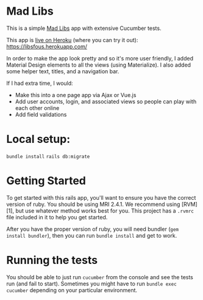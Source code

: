 
# Mad Libs

This is a simple [Mad Libs](https://en.wikipedia.org/wiki/Mad_Libs) app with extensive Cucumber tests.

This app is [live on Heroku](https://libsfous.herokuapp.com/) (where you can try it out):
https://libsfous.herokuapp.com/

In order to make the app look pretty and so it's more user friendly, I added Material Design elements to all the views (using Materialize). I also added some helper text, titles, and a navigation bar.

If I had extra time, I would: 
* Make this into a one page app via Ajax or Vue.js
* Add user accounts, login, and associated views so people can play with each other online
* Add field validations

# Local setup:
`bundle install`
`rails db:migrate`

# Getting Started

To get started with this rails app, you'll want to ensure you have the
correct version of ruby. You should be using MRI 2.4.1. We recommend
using [RVM][1], but use whatever method works best for you. This project
has a `.rvmrc` file included in it to help you get started.

After you have the proper version of ruby, you will need bundler (`gem
install bundler`), then you can run `bundle install` and get to work.

# Running the tests

You should be able to just run `cucumber` from the console and see the
tests run (and fail to start). Sometimes you might have to run `bundle
exec cucumber` depending on your particular environment.
